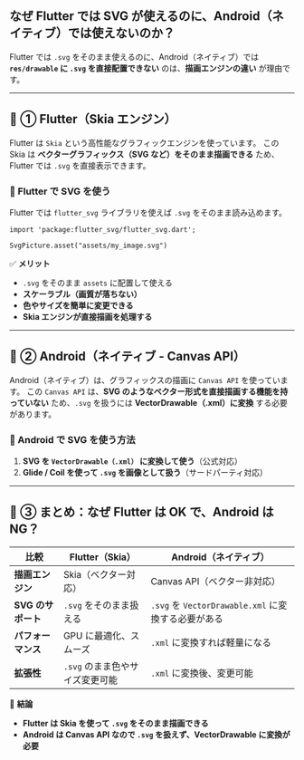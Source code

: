 ## **なぜ Flutter では SVG が使えるのに、Android（ネイティブ）では使えないのか？**

Flutter では `.svg` をそのまま使えるのに、Android（ネイティブ）では **`res/drawable` に `.svg` を直接配置できない** のは、**描画エンジンの違い** が理由です。

------

## **🚀 ① Flutter（Skia エンジン）**

Flutter は `Skia` という高性能なグラフィックエンジンを使っています。
この Skia は **ベクターグラフィックス（SVG など）をそのまま描画できる** ため、Flutter では `.svg` を直接表示できます。

### **🔹 Flutter で SVG を使う**

Flutter では `flutter_svg` ライブラリを使えば `.svg` をそのまま読み込めます。

```
import 'package:flutter_svg/flutter_svg.dart';

SvgPicture.asset("assets/my_image.svg")
```

✅ **メリット**

- `.svg` をそのまま `assets` に配置して使える
- **スケーラブル（画質が落ちない）**
- **色やサイズを簡単に変更できる**
- **Skia エンジンが直接描画を処理する**

------

## **📱 ② Android（ネイティブ - Canvas API）**

Android（ネイティブ）は、グラフィックスの描画に `Canvas API` を使っています。
この `Canvas API` は、**SVG のようなベクター形式を直接描画する機能を持っていない** ため、`.svg` を扱うには **VectorDrawable（.xml）に変換** する必要があります。

### **🔹 Android で SVG を使う方法**

1. **SVG を `VectorDrawable（.xml）` に変換して使う**（公式対応）
2. **Glide / Coil を使って `.svg` を画像として扱う**（サードパーティ対応）

------

## **🎯 ③ まとめ：なぜ Flutter は OK で、Android は NG？**

| **比較**           | **Flutter（Skia）**             | **Android（ネイティブ）**                           |
| ------------------ | ------------------------------- | --------------------------------------------------- |
| **描画エンジン**   | Skia（ベクター対応）            | Canvas API（ベクター非対応）                        |
| **SVG のサポート** | `.svg` をそのまま扱える         | `.svg` を `VectorDrawable.xml` に変換する必要がある |
| **パフォーマンス** | GPU に最適化、スムーズ          | `.xml` に変換すれば軽量になる                       |
| **拡張性**         | `.svg` のまま色やサイズ変更可能 | `.xml` に変換後、変更可能                           |

📌 **結論**

- **Flutter は Skia を使って `.svg` をそのまま描画できる**
- **Android は Canvas API なので `.svg` を扱えず、VectorDrawable に変換が必要**